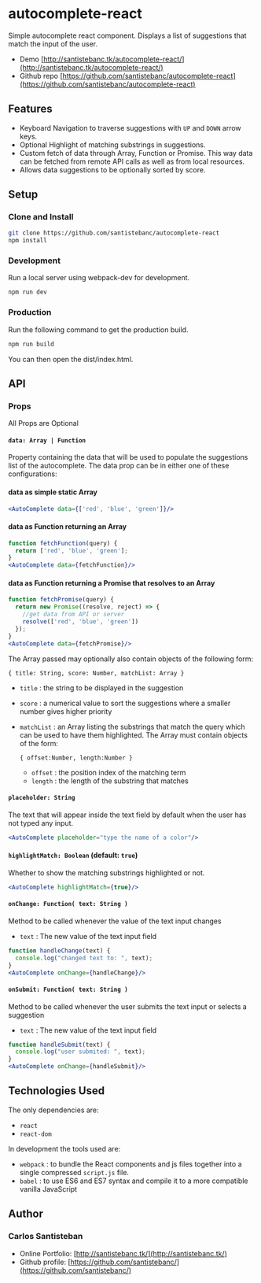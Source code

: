 # autocomplete-react
Simple autocomplete react component. Displays a list of suggestions that match the input of the user.

* Demo [http://santistebanc.tk/autocomplete-react/](http://santistebanc.tk/autocomplete-react/)
* Github repo [https://github.com/santistebanc/autocomplete-react](https://github.com/santistebanc/autocomplete-react)

## Features

- Keyboard Navigation to traverse suggestions with `UP` and `DOWN` arrow keys.
- Optional Highlight of matching substrings in suggestions.
- Custom fetch of data through Array, Function or Promise. This way data can be fetched from remote API calls as well as from local resources.
- Allows data suggestions to be optionally sorted by score.


## Setup

### Clone and Install

```bash
git clone https://github.com/santistebanc/autocomplete-react
npm install
```

### Development

Run a local server using webpack-dev for development.

```bash
npm run dev
```

### Production

Run the following command to get the production build.

```bash
npm run build
```

You can then open the dist/index.html.

## API

### Props

 All Props are Optional

#### `data: Array | Function`
Property containing the data that will be used to populate the suggestions list of the autocomplete. The data prop can be in either one of these configurations:

#### data as simple static Array

```jsx
<AutoComplete data={['red', 'blue', 'green']}/>
```

#### data as Function returning an Array

```jsx
function fetchFunction(query) {
  return ['red', 'blue', 'green'];
}
<AutoComplete data={fetchFunction}/>
```

#### data as Function returning a Promise that resolves to an Array

```jsx
function fetchPromise(query) {
  return new Promise((resolve, reject) => {
    //get data from API or server
    resolve(['red', 'blue', 'green'])
  });
}
<AutoComplete data={fetchPromise}/>
```

The Array passed may optionally also contain objects of the following form:

`{ title: String, score: Number, matchList: Array }`
- `title` : the string to be displayed in the suggestion
- `score` : a numerical value to sort the suggestions where a smaller number gives higher priority
- `matchList` : an Array listing the substrings that match the query which can be used to have them highlighted. The Array must contain objects of the form:
    
  `{ offset:Number, length:Number }`

  - `offset` : the position index of the matching term
  - `length` : the length of the substring that matches

#### `placeholder: String`
The text that will appear inside the text field by default when the user has not typed any input.

```jsx
<AutoComplete placeholder="type the name of a color"/>
```

#### `highlightMatch: Boolean` (default: `true`)
Whether to show the matching substrings highlighted or not.

```jsx
<AutoComplete highlightMatch={true}/>
```

#### `onChange: Function( text: String )`
Method to be called whenever the value of the text input changes
- `text` : The new value of the text input field

```jsx
function handleChange(text) {
  console.log("changed text to: ", text);
}
<AutoComplete onChange={handleChange}/>
```

#### `onSubmit: Function( text: String )`
Method to be called whenever the user submits the text input or selects a suggestion
- `text` : The new value of the text input field

```jsx
function handleSubmit(text) {
  console.log("user submited: ", text);
}
<AutoComplete onChange={handleSubmit}/>
```

## Technologies Used

The only dependencies are:
- `react`
- `react-dom`

In development the tools used are:
- `webpack` : to bundle the React components and js files together into a single compressed `script.js` file.
- `babel` : to use ES6 and ES7 syntax and compile it to a more compatible vanilla JavaScript

## Author

### Carlos Santisteban
* Online Portfolio: [http://santistebanc.tk/](http://santistebanc.tk/)
* Github profile: [https://github.com/santistebanc/](https://github.com/santistebanc/)
